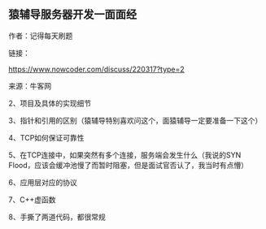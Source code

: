 ## 猿辅导服务器开发一面面经

作者：记得每天刷题

链接：

https://www.nowcoder.com/discuss/220317?type=2

来源：牛客网

2、项目及具体的实现细节 

  3、指针和引用的区别（猿辅导特别喜欢问这个，面猿辅导一定要准备一下这个） 

  4、TCP如何保证可靠性 

  5、在TCP连接中，如果突然有多个连接，服务端会发生什么（我说的SYN Flood，应该会缓冲池慢了而暂时阻塞，但是面试官否认了，我当时有点懵） 

  6、应用层对应的协议 

  7、C++虚函数 

  8、手撕了两道代码，都很常规